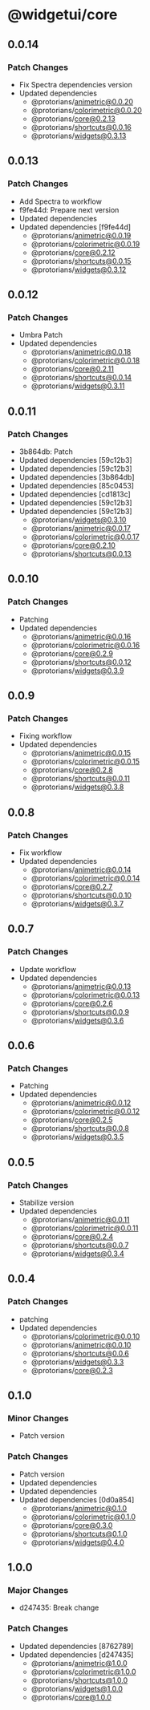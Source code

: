 # @widgetui/core

## 0.0.14

### Patch Changes

- Fix Spectra dependencies version
- Updated dependencies
  - @protorians/animetric@0.0.20
  - @protorians/colorimetric@0.0.20
  - @protorians/core@0.2.13
  - @protorians/shortcuts@0.0.16
  - @protorians/widgets@0.3.13

## 0.0.13

### Patch Changes

- Add Spectra to workflow
- f9fe44d: Prepare next version
- Updated dependencies
- Updated dependencies [f9fe44d]
  - @protorians/animetric@0.0.19
  - @protorians/colorimetric@0.0.19
  - @protorians/core@0.2.12
  - @protorians/shortcuts@0.0.15
  - @protorians/widgets@0.3.12

## 0.0.12

### Patch Changes

- Umbra Patch
- Updated dependencies
  - @protorians/animetric@0.0.18
  - @protorians/colorimetric@0.0.18
  - @protorians/core@0.2.11
  - @protorians/shortcuts@0.0.14
  - @protorians/widgets@0.3.11

## 0.0.11

### Patch Changes

- 3b864db: Patch
- Updated dependencies [59c12b3]
- Updated dependencies [59c12b3]
- Updated dependencies [3b864db]
- Updated dependencies [85c0453]
- Updated dependencies [cd1813c]
- Updated dependencies [59c12b3]
- Updated dependencies [59c12b3]
  - @protorians/widgets@0.3.10
  - @protorians/animetric@0.0.17
  - @protorians/colorimetric@0.0.17
  - @protorians/core@0.2.10
  - @protorians/shortcuts@0.0.13

## 0.0.10

### Patch Changes

- Patching
- Updated dependencies
  - @protorians/animetric@0.0.16
  - @protorians/colorimetric@0.0.16
  - @protorians/core@0.2.9
  - @protorians/shortcuts@0.0.12
  - @protorians/widgets@0.3.9

## 0.0.9

### Patch Changes

- Fixing workflow
- Updated dependencies
  - @protorians/animetric@0.0.15
  - @protorians/colorimetric@0.0.15
  - @protorians/core@0.2.8
  - @protorians/shortcuts@0.0.11
  - @protorians/widgets@0.3.8

## 0.0.8

### Patch Changes

- Fix workflow
- Updated dependencies
  - @protorians/animetric@0.0.14
  - @protorians/colorimetric@0.0.14
  - @protorians/core@0.2.7
  - @protorians/shortcuts@0.0.10
  - @protorians/widgets@0.3.7

## 0.0.7

### Patch Changes

- Update workflow
- Updated dependencies
  - @protorians/animetric@0.0.13
  - @protorians/colorimetric@0.0.13
  - @protorians/core@0.2.6
  - @protorians/shortcuts@0.0.9
  - @protorians/widgets@0.3.6

## 0.0.6

### Patch Changes

- Patching
- Updated dependencies
  - @protorians/animetric@0.0.12
  - @protorians/colorimetric@0.0.12
  - @protorians/core@0.2.5
  - @protorians/shortcuts@0.0.8
  - @protorians/widgets@0.3.5

## 0.0.5

### Patch Changes

- Stabilize version
- Updated dependencies
  - @protorians/animetric@0.0.11
  - @protorians/colorimetric@0.0.11
  - @protorians/core@0.2.4
  - @protorians/shortcuts@0.0.7
  - @protorians/widgets@0.3.4

## 0.0.4

### Patch Changes

- patching
- Updated dependencies
  - @protorians/colorimetric@0.0.10
  - @protorians/animetric@0.0.10
  - @protorians/shortcuts@0.0.6
  - @protorians/widgets@0.3.3
  - @protorians/core@0.2.3

## 0.1.0

### Minor Changes

- Patch version

### Patch Changes

- Patch version
- Updated dependencies
- Updated dependencies
- Updated dependencies [0d0a854]
  - @protorians/animetric@0.1.0
  - @protorians/colorimetric@0.1.0
  - @protorians/core@0.3.0
  - @protorians/shortcuts@0.1.0
  - @protorians/widgets@0.4.0

## 1.0.0

### Major Changes

- d247435: Break change

### Patch Changes

- Updated dependencies [8762789]
- Updated dependencies [d247435]
  - @protorians/animetric@1.0.0
  - @protorians/colorimetric@1.0.0
  - @protorians/shortcuts@1.0.0
  - @protorians/widgets@1.0.0
  - @protorians/core@1.0.0
